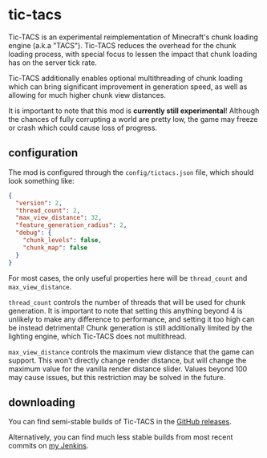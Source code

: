 # tic-tacs

Tic-TACS is an experimental reimplementation of Minecraft's chunk loading engine (a.k.a "TACS"). Tic-TACS reduces the overhead for the chunk loading process, with special focus to lessen the impact that chunk loading has on the server tick rate. 

Tic-TACS additionally enables optional multithreading of chunk loading which can bring significant improvement in generation speed, as well as allowing for much higher chunk view distances. 

It is important to note that this mod is **currently still experimental**! Although the chances of fully corrupting a world are pretty low, the game may freeze or crash which could cause loss of progress. 

## configuration

The mod is configured through the `config/tictacs.json` file, which should look something like:
```json
{
  "version": 2,
  "thread_count": 2,
  "max_view_distance": 32,
  "feature_generation_radius": 2,
  "debug": {
    "chunk_levels": false,
    "chunk_map": false
  }
}
```

For most cases, the only useful properties here will be `thread_count` and `max_view_distance`.

`thread_count` controls the number of threads that will be used for chunk generation. It is important to note that setting this anything beyond 4 is unlikely to make any difference to performance, and setting it too high can be instead detrimental! Chunk generation is still additionally limited by the lighting engine, which Tic-TACS does not multithread.

`max_view_distance` controls the maximum view distance that the game can support. This won't directly change render distance, but will change the maximum value for the vanilla render distance slider. Values beyond 100 may cause issues, but this restriction may be solved in the future.

## downloading
You can find semi-stable builds of Tic-TACS in the [GitHub releases](https://github.com/Gegy/tic-tacs/releases). 

Alternatively, you can find much less stable builds from most recent commits on [my Jenkins](https://ci.gegy.dev/job/tic-tacs/).
